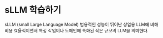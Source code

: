 # sLLM 학습하기

sLLM (small Large Language Model) 범용적인 성능이 뛰어난 상업용 LLM에 비해 비용 효율적이면서 특정 작업이나 도메인에 특화된 작은 규모의 LLM을 의미한다.

